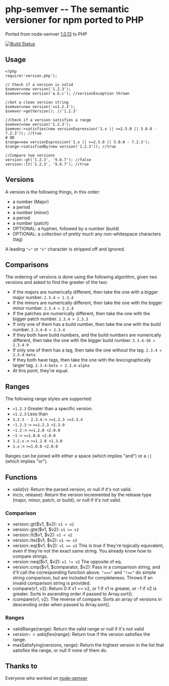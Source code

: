 # php-semver -- The semantic versioner for npm ported to PHP

Ported from node-semver [1.0.13](https://github.com/isaacs/node-semver/commit/6602827f306e456dcb51bb441874e3d6818ff33f) to PHP

[![Build Status](https://secure.travis-ci.org/vierbergenlars/php-semver.png?branch=master)](http://travis-ci.org/vierbergenlars/php-semver)

## Usage

    <?php
    require('version.php');
    
    // Check if a version is valid
    $semver=new version('1.2.3');
    $semver=new version('a.b.c'); //versionException thrown
    
    //Get a clean version string
    $semver=new version('=v1.2.3');
    $semver->getVersion(); //'1.2.3'
    
    //Check if a version satisfies a range
    $semver=new version('1.2.3');
    $semver->satisfies(new versionExpression('1.x || >=2.5.0 || 5.0.0 - 7.2.3')); //true
    # OR
    $range=new versionExpression('1.x || >=2.5.0 || 5.0.0 - 7.2.3');
    $range->satisfiedBy(new version('1.2.3')); //true
    
    //Compare two versions
    version::gt('1.2.3', '9.8.7'); //false
    version::lt('1.2.3', '9.8.7'); //true

## Versions

A version is the following things, in this order:

* a number (Major)
* a period
* a number (minor)
* a period
* a number (patch)
* OPTIONAL: a hyphen, followed by a number (build)
* OPTIONAL: a collection of pretty much any non-whitespace characters
  (tag)

A leading `"="` or `"v"` character is stripped off and ignored.

## Comparisons

The ordering of versions is done using the following algorithm, given
two versions and asked to find the greater of the two:

* If the majors are numerically different, then take the one
  with a bigger major number. `2.3.4 > 1.3.4`
* If the minors are numerically different, then take the one
  with the bigger minor number. `2.3.4 > 2.2.4`
* If the patches are numerically different, then take the one with the
  bigger patch number. `2.3.4 > 2.3.3`
* If only one of them has a build number, then take the one with the
  build number.  `2.3.4-0 > 2.3.4`
* If they both have build numbers, and the build numbers are numerically
  different, then take the one with the bigger build number.
  `2.3.4-10 > 2.3.4-9`
* If only one of them has a tag, then take the one without the tag.
  `2.3.4 > 2.3.4-beta`
* If they both have tags, then take the one with the lexicographically
  larger tag.  `2.3.4-beta > 2.3.4-alpha`
* At this point, they're equal.

## Ranges

The following range styles are supported:

* `>1.2.3` Greater than a specific version.
* `<1.2.3` Less than
* `1.2.3 - 2.3.4` := `>=1.2.3 <=2.3.4`
* `~1.2.3` := `>=1.2.3 <1.3.0`
* `~1.2` := `>=1.2.0 <2.0.0`
* `~1` := `>=1.0.0 <2.0.0`
* `1.2.x` := `>=1.2.0 <1.3.0`
* `1.x` := `>=1.0.0 <2.0.0`

Ranges can be joined with either a space (which implies "and") or a
`||` (which implies "or").

## Functions

* valid(v): Return the parsed version, or null if it's not valid.
* inc(v, release): Return the version incremented by the release type
  (major, minor, patch, or build), or null if it's not valid.

### Comparison

* version::gt($v1, $v2): `v1 > v2`
* version::gte($v1, $v2): `v1 >= v2`
* version::lt($v1, $v2): `v1 < v2`
* version::lte($v1, $v2): `v1 <= v2`
* version::eq($v1, $v2): `v1 == v2` This is true if they're logically equivalent,
  even if they're not the exact same string.  You already know how to
  compare strings.
* version::neq($v1, $v2): `v1 != v2` The opposite of eq.
* version::cmp($v1, $comparator, $v2): Pass in a comparison string, and it'll call
  the corresponding function above.  `"==="` and `"!=="` do simple
  string comparison, but are included for completeness.  Throws if an
  invalid comparison string is provided.
* compare(v1, v2): Return 0 if v1 == v2, or 1 if v1 is greater, or -1 if
  v2 is greater.  Sorts in ascending order if passed to Array.sort().
* rcompare(v1, v2): The reverse of compare.  Sorts an array of versions
  in descending order when passed to Array.sort().


### Ranges

* validRange(range): Return the valid range or null if it's not valid
* $version->satisfies($range): Return true if the version satisfies the
  range.
* maxSatisfying(versions, range): Return the highest version in the list
  that satisfies the range, or null if none of them do.

## Thanks to

Everyone who worked on [node-semver](https://github.com/isaacs/node-semver)
